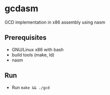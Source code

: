 # gcdasm

GCD implementation in x86 assembly using nasm

## Prerequisites
- GNU/Linux x86 with bash
- build tools (make, ld)
- nasm

## Run
- Run `make && ./gcd`
